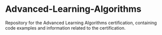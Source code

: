 # Advanced-Learning-Algorithms
Repository for the Advanced Learning Algorithms certification, containing code examples and information related to the certification.
